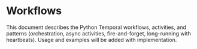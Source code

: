 # Workflows

This document describes the Python Temporal workflows, activities, and patterns (orchestration, async activities, fire-and-forget, long-running with heartbeats). Usage and examples will be added with implementation.
